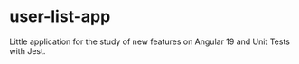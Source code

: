 # user-list-app
Little application for the study of new features on Angular 19 and Unit Tests with Jest.
